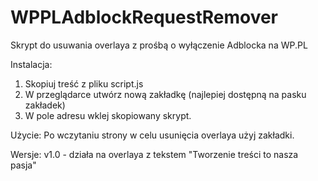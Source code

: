 # WPPLAdblockRequestRemover
Skrypt do usuwania overlaya z prośbą o wyłączenie Adblocka na WP.PL

Instalacja:
1. Skopiuj treść z pliku script.js
2. W przeglądarce utwórz nową zakładkę (najlepiej dostępną na pasku zakładek)
3. W pole adresu wklej skopiowany skrypt.

Użycie: 
Po wczytaniu strony w celu usunięcia overlaya użyj zakładki.

Wersje:
v1.0 - działa na overlaya z tekstem "Tworzenie treści to nasza pasja"
